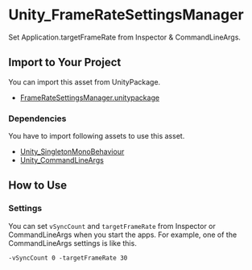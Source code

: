 # Unity_FrameRateSettingsManager

Set Application.targetFrameRate from Inspector &amp; CommandLineArgs.

## Import to Your Project

You can import this asset from UnityPackage.

- [FrameRateSettingsManager.unitypackage](https://github.com/XJINE/Unity_FrameRateSettingsManager/blob/master/FrameRateSettingsManager.unitypackage)

### Dependencies

You have to import following assets to use this asset.

- [Unity_SingletonMonoBehaviour](https://github.com/XJINE/Unity_SingletonMonoBehaviour)
- [Unity_CommandLineArgs](https://github.com/XJINE/Unity_CommandLineArgs)

## How to Use

### Settings

You can set ```vSyncCount``` and ```targetFrameRate``` from Inspector or CommandLineArgs when you start the apps.
For example, one of the CommandLineArgs settings is like this.

```
-vSyncCount 0 -targetFrameRate 30
```
